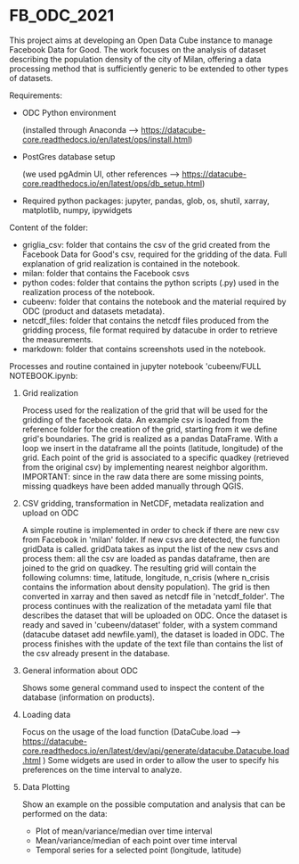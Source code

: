 # FB_ODC_2021

This project aims at developing an Open Data Cube instance to manage Facebook Data for Good. The work focuses on the analysis of dataset describing the population density of the city of Milan, offering a data processing method that is sufficiently generic to be extended to other types of datasets.

Requirements:
- ODC Python environment
   
  (installed through Anaconda --> https://datacube-core.readthedocs.io/en/latest/ops/install.html)
  
- PostGres database setup

  (we used pgAdmin UI, other references --> https://datacube-core.readthedocs.io/en/latest/ops/db_setup.html)
  
- Required python packages: jupyter, pandas, glob, os, shutil, xarray, matplotlib, numpy, ipywidgets

Content of the folder:
- griglia_csv: folder that contains the csv of the grid created from the Facebook Data for Good's csv, required for the gridding of the data. 
  Full explanation of grid realization is contained in the notebook.
- milan: folder that contains the Facebook csvs
- python codes: folder that contains the python scripts (.py) used in the realization process of the notebook.
- cubeenv: folder that contains the notebook and the material required by ODC (product and datasets metadata).
- netcdf_files: folder that contains the netcdf files produced from the gridding process, file format required by datacube in order to retrieve the measurements.
- markdown: folder that contains screenshots used in the notebook.

Processes and routine contained in jupyter notebook 'cubeenv/FULL NOTEBOOK.ipynb:
1) Grid realization

   Process used for the realization of the grid that will be used for the gridding of the facebook data. 
   An example csv is loaded from the reference folder for the creation of the grid, starting from it we define grid's boundaries. The grid is realized as a pandas DataFrame.
   With a loop we insert in the dataframe all the points (latitude, longitude) of the grid.
   Each point of the grid is associated to a specific quadkey (retrieved from the original csv) by implementing nearest neighbor algorithm.
   IMPORTANT: since in the raw data there are some missing points, missing quadkeys have been added manually through QGIS.

2) CSV gridding, transformation in NetCDF, metadata realization and upload on ODC

   A simple routine is implemented in order to check if there are new csv from Facebook in 'milan' folder. If new csvs are detected, the function gridData is called.
   gridData takes as input the list of the new csvs and process them: all the csv are loaded as pandas dataframe, then are joined to the grid on quadkey.
   The resulting grid will contain the following columns: time, latitude, longitude, n_crisis (where n_crisis contains the information about density population).
   The grid is then converted in xarray and then saved as netcdf file in 'netcdf_folder'.
   The process continues with the realization of the metadata yaml file that describes the dataset that will be uploaded on ODC.
   Once the dataset is ready and saved in 'cubeenv/dataset' folder, with a system command (datacube dataset add newfile.yaml), the dataset is loaded in ODC.
   The process finishes with the update of the text file than contains the list of the csv already present in the database.
   
3) General information about ODC

   Shows some general command used to inspect the content of the database (information on products).
   
4) Loading data

   Focus on the usage of the load function (DataCube.load --> https://datacube-core.readthedocs.io/en/latest/dev/api/generate/datacube.Datacube.load.html )
   Some widgets are used in order to allow the user to specify his preferences on the time interval to analyze.
   
5) Data Plotting

   Show an example on the possible computation and analysis that can be performed on the data:
   - Plot of mean/variance/median over time interval
   - Mean/variance/median of each point over time interval
   - Temporal series for a selected point (longitude, latitude)

